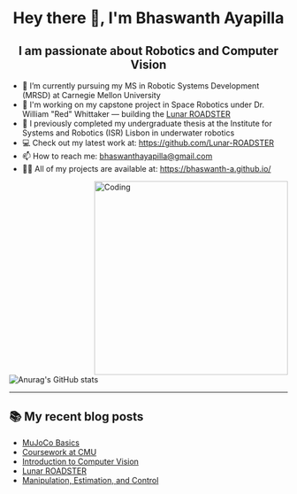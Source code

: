 <h1 align="center">Hey there 👋, I'm Bhaswanth Ayapilla</h1>
<h2 align="center">I am passionate about Robotics and Computer Vision</h2>


<!--
- 🦾 I’m currently doing my thesis at Institute for Systems and Robotics (ISR) Lisbon in underwater robotics.
- 🔭 I also interned at MARMot Lab, NUS where I worked on multi-agent traffic signal control using reinforcement learning.
- 🌱 I’m currently building a simulator for Autonomous Underwater Gliders.
- 💻 Check out my latest work at: https://github.com/Bhaswanth-A/AUG-Simulator
- 📫 How to reach me: bhaswanthayapilla@gmail.com
- 👨‍💻 All of my projects are available at: https://bhaswanth-a.github.io/ -->

- 🏫 I’m currently pursuing my MS in Robotic Systems Development (MRSD) at Carnegie Mellon University
- :rocket: I'm working on my capstone project in Space Robotics under Dr. William "Red" Whittaker — building the [Lunar ROADSTER](https://bhaswanth-a.github.io/posts/lunar-roadster-cmu/)
- 🦾 I previously completed my undergraduate thesis at the Institute for Systems and Robotics (ISR) Lisbon in underwater robotics
- 💻 Check out my latest work at: https://github.com/Lunar-ROADSTER
- 📫 How to reach me: bhaswanthayapilla@gmail.com
- 👨‍💻 All of my projects are available at: https://bhaswanth-a.github.io/
<!--- 🔭 I also interned at MARMot Lab, NUS where I worked on multi-agent traffic signal control using reinforcement learning. -->

<img align="right" alt="Coding" width="350" src="https://user-images.githubusercontent.com/74038190/225813708-98b745f2-7d22-48cf-9150-083f1b00d6c9.gif">


![Anurag's GitHub stats](https://github-readme-stats.vercel.app/api?username=Bhaswanth-A&theme=radical&show_icons=true)

<!--
![Python](https://img.shields.io/badge/python-3670A0?style=for-the-badge&logo=python&logoColor=ffdd54)
![C](https://img.shields.io/badge/C-00599C?style=for-the-badge&logo=c&logoColor=white)
![ROS](https://img.shields.io/badge/ros-%230A0FF9.svg?style=for-the-badge&logo=ros&logoColor=white)
![PyTorch](https://img.shields.io/badge/PyTorch-%23EE4C2C.svg?style=for-the-badge&logo=PyTorch&logoColor=white)
![TensorFlow](https://img.shields.io/badge/TensorFlow-%23FF6F00.svg?style=for-the-badge&logo=TensorFlow&logoColor=white)
![Keras](https://img.shields.io/badge/Keras-FF0000?style=for-the-badge&logo=keras&logoColor=white)
![scikit-learn](https://img.shields.io/badge/scikit--learn-%23F7931E.svg?style=for-the-badge&logo=scikit-learn&logoColor=white)
![OpenCV](https://img.shields.io/badge/opencv-%23white.svg?style=for-the-badge&logo=opencv&logoColor=white)
![Numpy](https://img.shields.io/badge/Numpy-777BB4?style=for-the-badge&logo=numpy&logoColor=white)
![Pandas](https://img.shields.io/badge/Pandas-2C2D72?style=for-the-badge&logo=pandas&logoColor=white)
![Matplotlib](https://img.shields.io/badge/Matplotlib-%23ffffff.svg?style=for-the-badge&logo=Matplotlib&logoColor=black)
![AWS](https://img.shields.io/badge/AWS-%23FF9900.svg?style=for-the-badge&logo=amazon-aws&logoColor=white)
![Arduino](https://img.shields.io/badge/Arduino-00979D?style=for-the-badge&logo=Arduino&logoColor=white)
![Espressif](https://img.shields.io/badge/espressif-E7352C?style=for-the-badge&logo=espressif&logoColor=white)
![Ubuntu](https://img.shields.io/badge/Ubuntu-E95420?style=for-the-badge&logo=ubuntu&logoColor=white)
-->

---

## 📚 My recent blog posts
<!-- BLOG-POST-LIST:START -->
- [MuJoCo Basics](https://bhaswanth-a.github.io//posts/mujoco-basics/)
- [Coursework at CMU](https://bhaswanth-a.github.io//posts/cmu-blog/)
- [Introduction to Computer Vision](https://bhaswanth-a.github.io//posts/computer-vision-24/)
- [Lunar ROADSTER](https://bhaswanth-a.github.io//posts/lunar-roadster-cmu/)
- [Manipulation, Estimation, and Control](https://bhaswanth-a.github.io//posts/mec-24/)
<!-- BLOG-POST-LIST:END -->

<!-- You can also scan the QR code below to go to my website 

<img align="left" alt="QR" width="350" src="website_qr2.png"> -->
